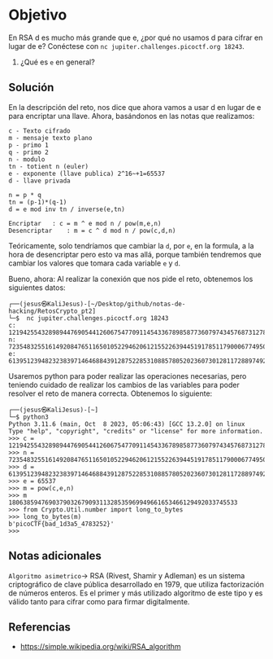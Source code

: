 # Objetivo

En RSA d es mucho más grande que e, ¿por qué no usamos d para cifrar en lugar de e? Conéctese con `nc jupiter.challenges.picoctf.org 18243`.
1. ¿Qué es `e` en general?
## Solución

En la descripción del reto, nos dice que ahora vamos a usar d en lugar de e para encriptar una llave.
Ahora, basándonos en las notas que realizamos:
```
c - Texto cifrado
m - mensaje texto plano
p - primo 1
q - primo 2
n - modulo
tn - totient n (euler)
e - exponente (llave publica) 2^16~+1=65537
d - llave privada

n = p * q
tn = (p-1)*(q-1)
d = e mod inv tn / inverse(e,tn)

Encriptar	: c = m ^ e mod n / pow(m,e,n)
Desencriptar	: m = c ^ d mod n / pow(c,d,n)
```
Teóricamente, solo tendríamos que cambiar la `d`, por `e`, en la formula, a la hora de desencriptar pero esto va mas allá, porque también tendremos que cambiar los valores que tomara cada variable `e` y `d`.

Bueno, ahora: Al realizar la conexión que nos pide el reto, obtenemos los siguientes datos:
```
┌──(jesus㉿KaliJesus)-[~/Desktop/github/notas-de-hacking/RetosCrypto_pt2]
└─$  nc jupiter.challenges.picoctf.org 18243
c: 12194255432898944769054412606754770911454336789858773607974345768731278286113309325107419505431553660829944271013959776612621730905957648664009926719054105580498226749635693408901617162814728504434106185654684116607738534002922128488485867503883109523947558106660476087665328532046774847406513888813594289127
n: 72354832551614920847651165010522946206121552263944519178511790006774950026340788620943084387738260283621996520637061773255550193258215569634923384262724672941364976337648112480818235331720120539689729688288031106319275561010429673546520040164343793921063561899116962871297693050025601151562058272920400221369
e: 6139512394823238397146468843912875228531088578052023607301281172889749257617546203229694558496917244262354435681564620307217520251292198036831239450768448533705842032331554063798839486285634974345937728066295852988204253854593817942308123188765274166370911253343658527329031431061449071867237841569071682561
```
Usaremos python para poder realizar las operaciones necesarias, pero teniendo cuidado de realizar los cambios de las variables para poder resolver el reto de manera correcta. Obtenemos lo siguiente:
``` 
┌──(jesus㉿KaliJesus)-[~]
└─$ python3
Python 3.11.6 (main, Oct  8 2023, 05:06:43) [GCC 13.2.0] on linux
Type "help", "copyright", "credits" or "license" for more information.
>>> c = 12194255432898944769054412606754770911454336789858773607974345768731278286113309325107419505431553660829944271013959776612621730905957648664009926719054105580498226749635693408901617162814728504434106185654684116607738534002922128488485867503883109523947558106660476087665328532046774847406513888813594289127
>>> n = 72354832551614920847651165010522946206121552263944519178511790006774950026340788620943084387738260283621996520637061773255550193258215569634923384262724672941364976337648112480818235331720120539689729688288031106319275561010429673546520040164343793921063561899116962871297693050025601151562058272920400221369
>>> d = 6139512394823238397146468843912875228531088578052023607301281172889749257617546203229694558496917244262354435681564620307217520251292198036831239450768448533705842032331554063798839486285634974345937728066295852988204253854593817942308123188765274166370911253343658527329031431061449071867237841569071682561
>>> e = 65537
>>> m = pow(c,e,n)
>>> m
180638594769037903267909311328535969949661653466129492033745533
>>> from Crypto.Util.number import long_to_bytes
>>> long_to_bytes(m)
b'picoCTF{bad_1d3a5_4783252}'
>>> 
```
## Notas adicionales

 `Algoritmo asimetrico`-> RSA (Rivest, Shamir y Adleman) es un sistema criptográfico de clave pública desarrollado en 1979, que utiliza factorización de números enteros. Es el primer y más utilizado algoritmo de este tipo y es válido tanto para cifrar como para firmar digitalmente.
## Referencias

- https://simple.wikipedia.org/wiki/RSA_algorithm
